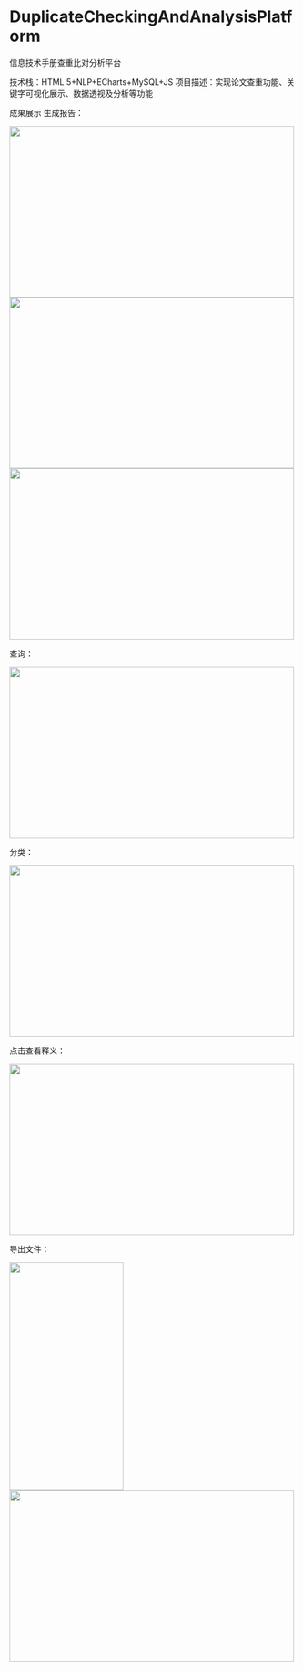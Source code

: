 # DuplicateCheckingAndAnalysisPlatform
信息技术手册查重比对分析平台

技术栈：HTML 5+NLP+ECharts+MySQL+JS 
项目描述：实现论文查重功能、关键字可视化展示、数据透视及分析等功能

成果展示
生成报告：

<img src="https://github.com/wangyunling32/DuplicateCheckingAndAnalysisPlatform/blob/master/img-folder/result1.png" width="500" height="300"/>
<img src="https://github.com/wangyunling32/DuplicateCheckingAndAnalysisPlatform/blob/master/img-folder/result2.png" width="500" height="300"/>
<img src="https://github.com/wangyunling32/DuplicateCheckingAndAnalysisPlatform/blob/master/img-folder/result3.png" width="500" height="300"/>

查询：

<img src="https://github.com/wangyunling32/DuplicateCheckingAndAnalysisPlatform/blob/master/img-folder/information.png" width="500" height="300"/>

分类：

<img src="https://github.com/wangyunling32/DuplicateCheckingAndAnalysisPlatform/blob/master/img-folder/category.png" width="500" height="300"/>

点击查看释义：

<img src="https://github.com/wangyunling32/DuplicateCheckingAndAnalysisPlatform/blob/master/img-folder/information2.png" width="500" height="300"/>

导出文件：

<img src="https://github.com/wangyunling32/DuplicateCheckingAndAnalysisPlatform/blob/master/img-folder/word.png" width="200" height="400"/>
<img src="https://github.com/wangyunling32/DuplicateCheckingAndAnalysisPlatform/blob/master/img-folder/success.png" width="500" height="300"/>
